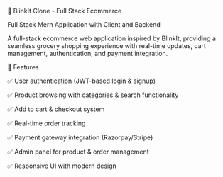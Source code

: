 🚀 BlinkIt Clone - Full Stack Ecommerce

Full Stack Mern Application with Client and Backend

A full-stack ecommerce web application inspired by BlinkIt, providing a seamless grocery shopping experience with real-time updates, cart management, authentication, and payment integration.

🌟 Features

✅ User authentication (JWT-based login & signup)

✅ Product browsing with categories & search functionality

✅ Add to cart & checkout system

✅ Real-time order tracking

✅ Payment gateway integration (Razorpay/Stripe)

✅ Admin panel for product & order management

✅ Responsive UI with modern design
